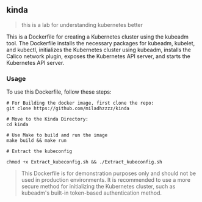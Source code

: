 ## kinda

> this is a lab for understanding kubernetes better

This is a Dockerfile for creating a Kubernetes cluster using the kubeadm tool. The Dockerfile installs the necessary packages for kubeadm, kubelet, and kubectl, initializes the Kubernetes cluster using kubeadm, installs the Calico network plugin, exposes the Kubernetes API server, and starts the Kubernetes API server.

### Usage
To use this Dockerfile, follow these steps:
```shell
# For Building the docker image, first clone the repo:
git clone https://github.com/miladhzzzz/kinda

# Move to the Kinda Directory:
cd kinda

# Use Make to build and run the image
make build && make run

# Extract the kubeconfig

chmod +x Extract_kubeconfig.sh && ./Extract_kubeconfig.sh
```


> This Dockerfile is for demonstration purposes only and should not be used in production environments. It is recommended to use a more secure method for initializing the Kubernetes cluster, such as kubeadm's built-in token-based authentication method.